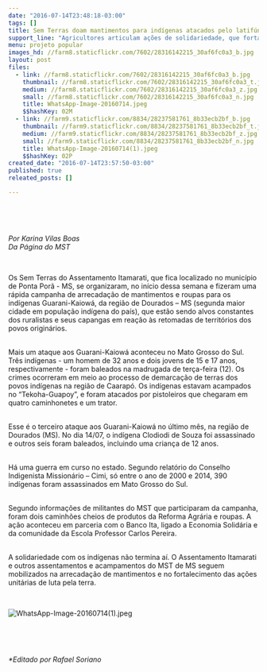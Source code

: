 ```yaml
---
date: "2016-07-14T23:48:18-03:00"
tags: []
title: Sem Terras doam mantimentos para indígenas atacados pelo latifúndio em Mato Grosso do Sul
support_line: "Agricultores articulam ações de solidariedade, que fortalecem a luta no campo."
menu: projeto popular
images_hd: //farm8.staticflickr.com/7602/28316142215_30af6fc0a3_b.jpg
layout: post
files:
  - link: //farm8.staticflickr.com/7602/28316142215_30af6fc0a3_b.jpg
    thumbnail: //farm8.staticflickr.com/7602/28316142215_30af6fc0a3_t.jpg
    medium: //farm8.staticflickr.com/7602/28316142215_30af6fc0a3_z.jpg
    small: //farm8.staticflickr.com/7602/28316142215_30af6fc0a3_n.jpg
    title: WhatsApp-Image-20160714.jpeg
    $$hashKey: 02M
  - link: //farm9.staticflickr.com/8834/28237581761_8b33ecb2bf_b.jpg
    thumbnail: //farm9.staticflickr.com/8834/28237581761_8b33ecb2bf_t.jpg
    medium: //farm9.staticflickr.com/8834/28237581761_8b33ecb2bf_z.jpg
    small: //farm9.staticflickr.com/8834/28237581761_8b33ecb2bf_n.jpg
    title: WhatsApp-Image-20160714(1).jpeg
    $$hashKey: 02P
created_date: "2016-07-14T23:57:50-03:00"
published: true
releated_posts: []

---
```

<p>&nbsp;</p>

<p>&nbsp;</p>

<p><em>Por Karina Vilas Boas<br />
Da P&aacute;gina do MST</em></p>

<p>&nbsp;</p>

<p>Os Sem Terras do Assentamento Itamarati, que fica localizado no munic&iacute;pio de Ponta Por&atilde; - MS, se organizaram, no in&iacute;cio dessa semana e fizeram uma r&aacute;pida campanha de arrecada&ccedil;&atilde;o de mantimentos e roupas para os ind&iacute;genas Guarani-Kaiow&aacute;, da regi&atilde;o de Dourados &ndash; MS (segunda maior cidade em popula&ccedil;&atilde;o ind&iacute;gena do pa&iacute;s), que est&atilde;o sendo alvos constantes dos ruralistas e seus capangas em rea&ccedil;&atilde;o &agrave;s retomadas de territ&oacute;rios dos povos origin&aacute;rios.</p>

<p><br />
Mais um ataque aos Guarani-Kaiow&aacute; aconteceu no Mato Grosso do Sul. Tr&ecirc;s ind&iacute;genas - um homem de 32 anos e dois jovens de 15 e 17 anos, respectivamente - foram baleados na madrugada de ter&ccedil;a-feira (12). Os crimes ocorreram em meio ao processo de demarca&ccedil;&atilde;o de terras dos povos ind&iacute;genas na regi&atilde;o de Caarap&oacute;. Os ind&iacute;genas estavam acampados no &ldquo;Tekoha-Guapoy&rdquo;, e foram atacados por pistoleiros que chegaram em quatro caminhonetes e um trator.</p>

<p><br />
Esse &eacute; o terceiro ataque aos Guarani-Kaiow&aacute; no &uacute;ltimo m&ecirc;s, na regi&atilde;o de Dourados (MS). No dia 14/07, o ind&iacute;gena Clodiodi de Souza foi assassinado e outros seis foram baleados, incluindo uma crian&ccedil;a de 12 anos.</p>

<p><br />
H&aacute; uma guerra em curso no estado. Segundo relat&oacute;rio do Conselho Indigenista Mission&aacute;rio &ndash; Cimi, s&oacute; entre o ano de 2000 e 2014, 390 ind&iacute;genas foram assassinados em Mato Grosso do Sul.</p>

<p><br />
Segundo informa&ccedil;&otilde;es de militantes do MST que participaram da campanha, foram dois caminh&otilde;es cheios de produtos da Reforma Agr&aacute;ria e roupas. A a&ccedil;&atilde;o aconteceu em parceria com o Banco Ita, ligado a Economia Solid&aacute;ria e da comunidade da Escola Professor Carlos Pereira.</p>

<p><br />
A solidariedade com os ind&iacute;genas n&atilde;o termina a&iacute;. O Assentamento Itamarati e outros assentamentos e acampamentos do MST de MS seguem mobilizados na arrecada&ccedil;&atilde;o de mantimentos e no fortalecimento das a&ccedil;&otilde;es unit&aacute;rias de luta pela terra.</p>

<p>&nbsp;</p>

<p><img alt="WhatsApp-Image-20160714(1).jpeg" src="//farm9.staticflickr.com/8834/28237581761_8b33ecb2bf_b.jpg" /></p>

<p>&nbsp;</p>

<p>&nbsp;</p>

<p><em>*Editado por Rafael Soriano</em></p>
